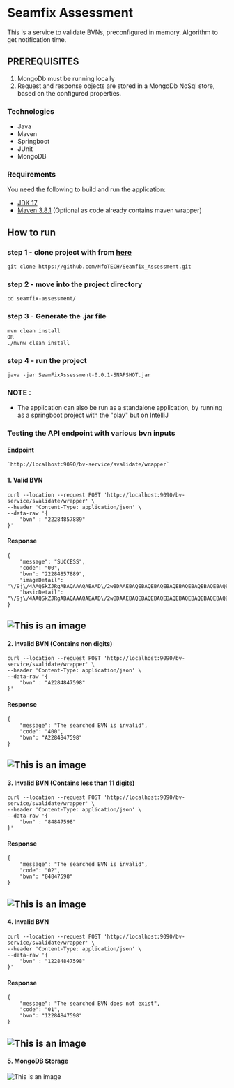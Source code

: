 # Seamfix Assessment

This is a service to validate BVNs, preconfigured in memory.
Algorithm to get notification time.

## PREREQUISITES

1. MongoDb must be running locally
2. Request and response objects are stored in a MongoDb NoSql store,
   based on the configured properties.

### Technologies

- Java
- Maven
- Springboot
- JUnit
- MongoDB

### Requirements

You need the following to build and run the application:

- [JDK 17](https://www.oracle.com/java/technologies/javase-jdk17-downloads.html)
- [Maven 3.8.1](https://maven.apache.org) (Optional as code already contains maven wrapper)

## How to run

### step 1 - clone project with from [here](https://github.com/NfoTECH/Seamfix_Assessment.git)

```
git clone https://github.com/NfoTECH/Seamfix_Assessment.git
```

### step 2 - move into the project directory

```
cd seamfix-assessment/
```

### step 3 - Generate the .jar file

```
mvn clean install
OR
./mvnw clean install
```

### step 4 - run the project

```
java -jar SeamFixAssessment-0.0.1-SNAPSHOT.jar
```

### NOTE :

- The application can also be run as a standalone application, by running as a springboot project with the "play" but on IntelliJ

### Testing the API endpoint with various bvn inputs

#### Endpoint

```
`http://localhost:9090/bv-service/svalidate/wrapper`
```

#### 1. Valid BVN

```
curl --location --request POST 'http://localhost:9090/bv-service/svalidate/wrapper' \
--header 'Content-Type: application/json' \
--data-raw '{
    "bvn" : "22284857889"
}'
```

#### Response

```
{
    "message": "SUCCESS",
    "code": "00",
    "bvn": "22284857889",
    "imageDetail": "\/9j\/4AAQSkZJRgABAQAAAQABAAD\/2wBDAAEBAQEBAQEBAQEBAQEBAQEBAQEBAQEBAQEBAQEBAQEB\\n==",
    "basicDetail": "\/9j\/4AAQSkZJRgABAQAAAQABAAD\/2wBDAAEBAQEBAQEBAQEBAQEBAQEBAQEBAQEBAQEBAQEBAQEB\\n=="
}
```

## ![This is an image](seamfix_assessment/src/main/resources/static/validBVN.png)

#### 2. Invalid BVN (Contains non digits)

```
curl --location --request POST 'http://localhost:9090/bv-service/svalidate/wrapper' \
--header 'Content-Type: application/json' \
--data-raw '{
    "bvn" : "A2284847598"
}'
```

#### Response

```
{
    "message": "The searched BVN is invalid",
    "code": "400",
    "bvn": "A2284847598"
}
```

## ![This is an image](seamfix_assessment/src/main/resources/static/containsAlpha.png)

#### 3. Invalid BVN (Contains less than 11 digits)

```
curl --location --request POST 'http://localhost:9090/bv-service/svalidate/wrapper' \
--header 'Content-Type: application/json' \
--data-raw '{
    "bvn" : "84847598"
}'
```

#### Response

```
{
    "message": "The searched BVN is invalid",
    "code": "02",
    "bvn": "84847598"
}
```

## ![This is an image](seamfix_assessment/src/main/resources/static/lessThanNo.png)

#### 4. Invalid BVN

```
curl --location --request POST 'http://localhost:9090/bv-service/svalidate/wrapper' \
--header 'Content-Type: application/json' \
--data-raw '{
    "bvn" : "12284847598"
}'
```

#### Response

```
{
    "message": "The searched BVN does not exist",
    "code": "01",
    "bvn": "12284847598"
}
```

## ![This is an image](seamfix_assessment/src/main/resources/static/invalidBVN.png)

#### 5. MongoDB Storage

![This is an image](seamfix_assessment/src/main/resources/static/MongoDBSummary.png)

```


```
